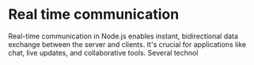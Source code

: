 # Real time communication
Real-time communication in Node.js enables instant, bidirectional data exchange between the server and clients. It's crucial for applications like chat, live updates, and collaborative tools. Several technol
